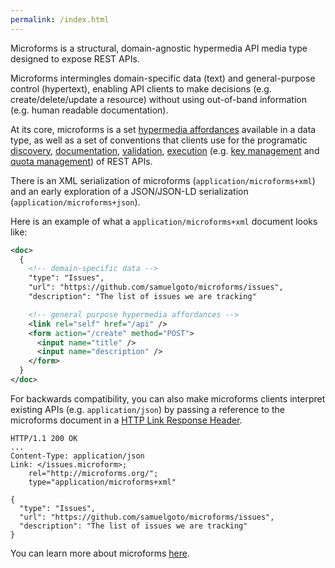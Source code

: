 ```yaml
---
permalink: /index.html
---
```


Microforms is a structural, domain-agnostic hypermedia API media type designed to expose REST APIs.

Microforms intermingles domain-specific data (text) and general-purpose control (hypertext), enabling API clients to make decisions (e.g. create/delete/update a resource) without using out-of-band information (e.g. human readable documentation).

At its core, microforms is a set [hypermedia affordances](intro.md) available in a data type, as well as a set of conventions that clients use for the programatic [discovery](intro.md#discovery), [documentation](intro.md#documentation), [validation](intro.md#validation-rules), [execution](intro.md#execution-rules) (e.g. [key management](intro.md#key-management) and [quota management](intro.md#quota-management)) of REST APIs.

There is an XML serialization of microforms (```application/microforms+xml```) and an early exploration of a JSON/JSON-LD serialization (```application/microforms+json```).

Here is an example of what a ```application/microforms+xml``` document looks like:

```xml
<doc>
  {
    <!-- domain-specific data -->
    "type": "Issues",
    "url": "https://github.com/samuelgoto/microforms/issues",
    "description": "The list of issues we are tracking"

    <!-- general purpose hypermedia affordances -->
    <link rel="self" href="/api" />
    <form action="/create" method="POST">
      <input name="title" />
      <input name="description" />
    </form>
  }
</doc>
```

For backwards compatibility, you can also make microforms clients interpret existing APIs (e.g. ```application/json```) by passing a reference to the microforms document in a [HTTP Link Response Header](intro.md#backwards-compatibility).

```
HTTP/1.1 200 OK
...
Content-Type: application/json
Link: </issues.microform>; 
    rel="http://microforms.org/"; 
    type="application/microforms+xml"

{
  "type": "Issues",
  "url": "https://github.com/samuelgoto/microforms/issues",
  "description": "The list of issues we are tracking"
}
```

You can learn more about microforms [here](intro.md).


